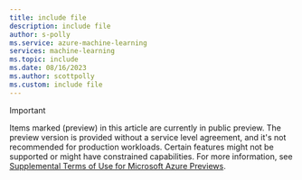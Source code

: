 ```yaml
---
title: include file
description: include file
author: s-polly
ms.service: azure-machine-learning
services: machine-learning
ms.topic: include
ms.date: 08/16/2023
ms.author: scottpolly
ms.custom: include file
---
```


> [!IMPORTANT]
>
> Items marked (preview) in this article are currently in public preview.
> The preview version is provided without a service level agreement, and it's not recommended for production workloads. Certain features might not be supported or might have constrained capabilities.
> For more information, see [Supplemental Terms of Use for Microsoft Azure Previews](https://azure.microsoft.com/support/legal/preview-supplemental-terms/).
